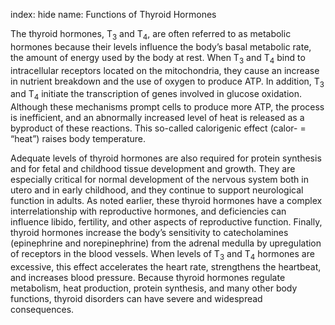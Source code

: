 index: hide
name: Functions of Thyroid Hormones

The thyroid hormones, T<sub>3</sub> and T<sub>4</sub>, are often referred to as metabolic hormones because their levels influence the body’s basal metabolic rate, the amount of energy used by the body at rest. When T<sub>3</sub> and T<sub>4</sub> bind to intracellular receptors located on the mitochondria, they cause an increase in nutrient breakdown and the use of oxygen to produce ATP. In addition, T<sub>3</sub> and T<sub>4</sub> initiate the transcription of genes involved in glucose oxidation. Although these mechanisms prompt cells to produce more ATP, the process is inefficient, and an abnormally increased level of heat is released as a byproduct of these reactions. This so-called calorigenic effect (calor- = “heat”) raises body temperature.

Adequate levels of thyroid hormones are also required for protein synthesis and for fetal and childhood tissue development and growth. They are especially critical for normal development of the nervous system both in utero and in early childhood, and they continue to support neurological function in adults. As noted earlier, these thyroid hormones have a complex interrelationship with reproductive hormones, and deficiencies can influence libido, fertility, and other aspects of reproductive function. Finally, thyroid hormones increase the body’s sensitivity to catecholamines (epinephrine and norepinephrine) from the adrenal medulla by upregulation of receptors in the blood vessels. When levels of T<sub>3</sub> and T<sub>4</sub> hormones are excessive, this effect accelerates the heart rate, strengthens the heartbeat, and increases blood pressure. Because thyroid hormones regulate metabolism, heat production, protein synthesis, and many other body functions, thyroid disorders can have severe and widespread consequences.
